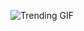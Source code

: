 ![Trending GIF](https://media0.giphy.com/media/v1.Y2lkPThiYjIxNzcyYXZ5NXJxY3pzaDQ5MjlmNHNtMGg5cXY3a3llZ2xkZzV5Ymo4cnk4biZlcD12MV9naWZzX3NlYXJjaCZjdD1n/fryY00CO4xCz4uJuDQ/giphy.gif)
